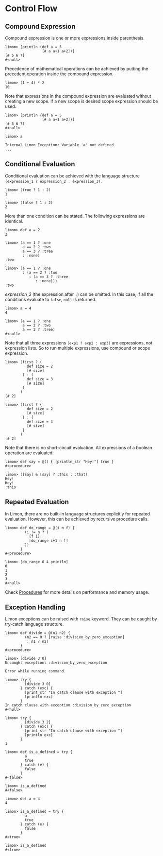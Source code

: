 # Control Flow

## Compound Expression

Compound expression is one or more expressions inside parenthesis.

```
limon> [println (def a = 5
                 [# a a+1 a+2])]
[# 5 6 7]
#<null>
```

Precedence of mathematical operations can be achieved by putting the
precedent operation inside the compound expression.

```
limon> (1 + 4) * 2
10
```

Note that expressions in the compound expression are evaluated without
creating a new scope. If a new scope is desired scope expression
should be used.

```
limon> [println {def a = 5
                 [# a a+1 a+2]}]
[# 5 6 7]
#<null>

limon> a

Internal Limon Exception: Variable 'a' not defined
...
```

## Conditional Evaluation

Conditional evaluation can be achieved with the language structure
`(expression_1 ? expression_2 : expression_3)`.

```
limon> (true ? 1 : 2)
1

limon> (false ? 1 : 2)
2
```

More than one condition can be stated. The following expressions are
identical. 

```
limon> def a = 2
2

limon> (a == 1 ? :one
        a == 2 ? :two
        a == 3 ? :tree
        : :none)
:two

limon> (a == 1 ? :one
        : (a == 2 ? :two
           : (a == 3 ? :three
              : :none)))
:two
```

*expression_3* (the expression after `:`) can be omitted. In this
case, if all the conditions evaluate to `false`, `null` is returned.

```
limon> a = 4
4

limon> (a == 1 ? :one
        a == 2 ? :two
        a == 3 ? :tree)
#<null>
```

Note that all three expressions `(exp1 ? exp2 : exp3)` are
expressions, not expression lists. So to run multiple expressions, use
compound or scope expression.

```
limon> (first ? (
          def size = 2
          [# size]
        ) : (
          def size = 3
          [# size]
        )
       )
[# 2]

limon> (first ? {
          def size = 2
          [# size]
        } : {
          def size = 3
          [# size]
        }
       )
[# 2]
```

Note that there is no short-circuit evaluation. All expressions of a boolean
operation are evaluated. 

```
limon> def say = @() { [println_str "Hey!"] true }
#<procedure>

limon> ([say] & [say] ? :this : :that)
Hey!
Hey!
:this
```

## Repeated Evaluation

In Limon, there are no built-in language structures explicitly for
repeated evaluation. However, this can be achieved by recursive
procedure calls.

```
limon> def do_range = @(i n f) {
         (i != n ? (
           [f i]
           [do_range i+1 n f]
         ))
       }
#<procedure>

limon> [do_range 0 4 println]
0
1
2
3
#<null>
```

Check [Procedures](@ref) for more details on performance and memory usage.

## Exception Handling

Limon exceptions can be raised with `raise` keyword. They can be
caught by try-catch language structure.

```
limon> def divide = @(n1 n2) {
         (n2 == 0 ? [raise :division_by_zero_exception]
          : n1 / n2)
       }
#<procedure>

limon> [divide 3 0]
Uncaught exception: :division_by_zero_exception

Error while running command.

limon> try {
         [divide 3 0]
       } catch (exc) {
         [print_str "In catch clause with exception "]
         [println exc]
       }
In catch clause with exception :division_by_zero_exception
#<null>

limon> try {
         [divide 3 2]
       } catch (exc) {
         [print_str "In catch clause with exception "]
         [println exc]
       }
1
```

```
limon> def is_a_defined = try {
         a
         true
       } catch (e) {
         false
       }
#<false>

limon> is_a_defined
#<false>

limon> def a = 4
4

limon> is_a_defined = try {
         a
         true
       } catch (e) {
         false
       }
#<true>

limon> is_a_defined
#<true>
```
